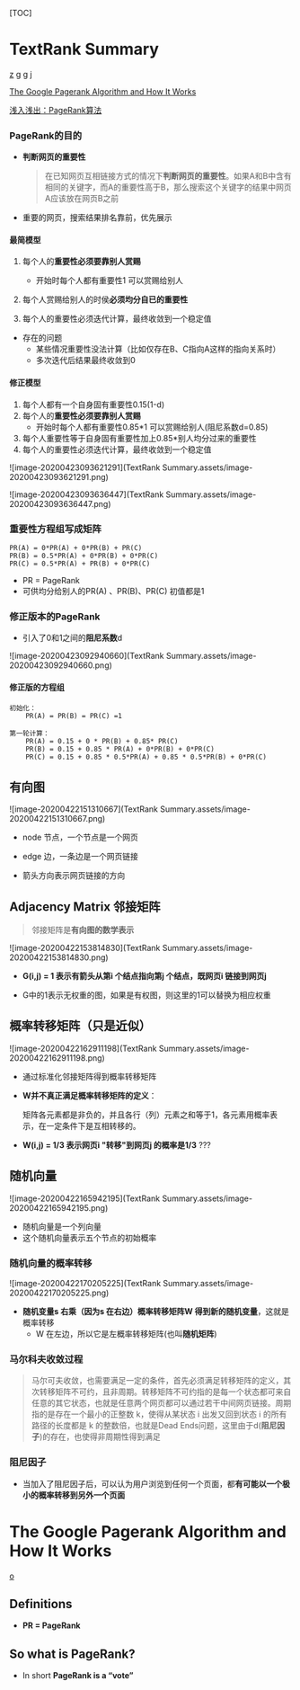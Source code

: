 [TOC]



# TextRank Summary

[z](https://zhuanlan.zhihu.com/p/126733456) [g](https://ansvver.github.io/pagerank_and_textrank.html) [g](https://zouzhitao.github.io/posts/pagerank/) [j](https://www.jianshu.com/p/f6d66ab97332)

[The Google Pagerank Algorithm and How It Works](https://www.cs.princeton.edu/~chazelle/courses/BIB/pagerank.htm)

[浅入浅出：PageRank算法](https://www.letianbiji.com/machine-learning/page-rank.html)





### PageRank的目的

- **判断网页的重要性**
  
  > 在已知网页互相链接方式的情况下**判断网页的重要性**。如果A和B中含有相同的关键字，而A的重要性高于B，那么搜索这个关键字的结果中网页A应该放在网页B之前

- 重要的网页，搜索结果排名靠前，优先展示

#### 最简模型

1. 每个人的**重要性必须要靠别人赏赐**
   - 开始时每个人都有重要性1 可以赏赐给别人
2. 每个人赏赐给别人的时侯**必须均分自已的重要性**

3. 每个人的重要性必须迭代计算，最终收敛到一个稳定值

- 存在的问题
  - 某些情况重要性没法计算（比如仅存在B、C指向A这样的指向关系时）
  - 多次迭代后结果最终收敛到0

#### 修正模型

1. 每个人都有一个自身固有重要性0.15(1-d)
2. 每个人的**重要性必须要靠别人赏赐**
   - 开始时每个人都有重要性0.85*1 可以赏赐给别人(阻尼系数d=0.85)
3. 每个人重要性等于自身固有重要性加上0.85*别人均分过来的重要性
4. 每个人的重要性必须迭代计算，最终收敛到一个稳定值


![image-20200423093621291](TextRank Summary.assets/image-20200423093621291.png)

![image-20200423093636447](TextRank Summary.assets/image-20200423093636447.png)




### 重要性方程组写成矩阵

```
PR(A) = 0*PR(A) + 0*PR(B) + PR(C)
PR(B) = 0.5*PR(A) + 0*PR(B) + 0*PR(C)
PR(C) = 0.5*PR(A) + PR(B) + 0*PR(C)
```
  - PR = PageRank
  - 可供均分给别人的PR(A) 、PR(B)、PR(C)  初值都是1



### 修正版本的PageRank

- 引入了0和1之间的**阻尼系数**d

![image-20200423092940660](TextRank Summary.assets/image-20200423092940660.png)



#### 修正版的方程组

```
初始化：
	PR(A) = PR(B) = PR(C) =1

第一轮计算：
	PR(A) = 0.15 + 0 * PR(B) + 0.85* PR(C)
	PR(B) = 0.15 + 0.85 * PR(A) + 0*PR(B) + 0*PR(C)
	PR(C) = 0.15 + 0.85 * 0.5*PR(A) + 0.85 * 0.5*PR(B) + 0*PR(C)
```








## 有向图

![image-20200422151310667](TextRank Summary.assets/image-20200422151310667.png)

- node 节点，一个节点是一个网页

- edge 边，一条边是一个网页链接

- 箭头方向表示网页链接的方向





## Adjacency Matrix 邻接矩阵

> 邻接矩阵是**有向图的数学表示**



![image-20200422153814830](TextRank Summary.assets/image-20200422153814830.png)



- **G(i,j) = 1 表示有箭头从第i 个结点指向第j 个结点，既网页i 链接到网页j** 

- G中的1表示无权重的图，如果是有权图，则这里的1可以替换为相应权重





## 概率转移矩阵（只是近似）

![image-20200422162911198](TextRank Summary.assets/image-20200422162911198.png)



- 通过标准化邻接矩阵得到概率转移矩阵

- **W并不真正满足概率转移矩阵的定义**：

  矩阵各元素都是非负的，并且各行（列）元素之和等于1，各元素用概率表示，在一定条件下是互相转移的。

- **W(i,j) = 1/3 表示网页i "转移"到网页j 的概率是1/3**  ???





## 随机向量



![image-20200422165942195](TextRank Summary.assets/image-20200422165942195.png)



- 随机向量是一个列向量
- 这个随机向量表示五个节点的初始概率





### 随机向量的概率转移

![image-20200422170205225](TextRank Summary.assets/image-20200422170205225.png)

- **随机变量s 右乘（因为s 在右边）概率转移矩阵W 得到新的随机变量**，这就是概率转移
  - W 在左边，所以它是左概率转移矩阵(也叫**随机矩阵**)





### 马尔科夫收敛过程

> 马尔可夫收敛，也需要满足一定的条件，首先必须满足转移矩阵的定义，其次转移矩阵不可约，且非周期。转移矩阵不可约指的是每一个状态都可来自任意的其它状态，也就是任意两个网页都可以通过若干中间网页链接。周期指的是存在一个最小的正整数 k，使得从某状态 i 出发又回到状态 i 的所有路径的长度都是 k 的整数倍，也就是Dead Ends问题，这里由于d(**阻尼因子**)的存在，也使得非周期性得到满足





### 阻尼因子

- 当加入了阻尼因子后，可以认为用户浏览到任何一个页面，都**有可能以一个极小的概率转移到另外一个页面**







# The Google Pagerank Algorithm and How It Works

[o](https://www.cs.princeton.edu/~chazelle/courses/BIB/pagerank.htm)



## Definitions

-  **PR = PageRank**



## So what is PageRank?

- In short **PageRank is a “vote”**












